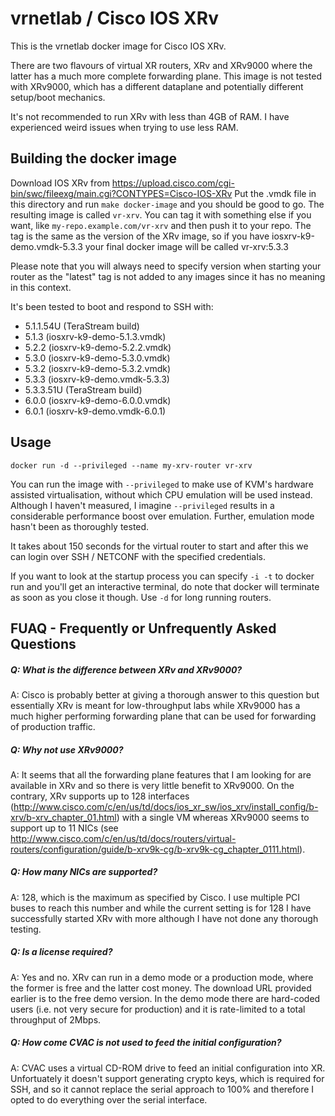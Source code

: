 vrnetlab / Cisco IOS XRv
========================
This is the vrnetlab docker image for Cisco IOS XRv.

There are two flavours of virtual XR routers, XRv and XRv9000 where the latter
has a much more complete forwarding plane. This image is not tested with
XRv9000, which has a different dataplane and potentially different setup/boot
mechanics.

It's not recommended to run XRv with less than 4GB of RAM. I have experienced
weird issues when trying to use less RAM.

Building the docker image
-------------------------
Download IOS XRv from
https://upload.cisco.com/cgi-bin/swc/fileexg/main.cgi?CONTYPES=Cisco-IOS-XRv
Put the .vmdk file in this directory and run `make docker-image` and you
should be good to go. The resulting image is called `vr-xrv`. You can tag it
with something else if you want, like `my-repo.example.com/vr-xrv` and then
push it to your repo. The tag is the same as the version of the XRv image,
so if you have iosxrv-k9-demo.vmdk-5.3.3 your final docker image will be called
vr-xrv:5.3.3

Please note that you will always need to specify version when starting your
router as the "latest" tag is not added to any images since it has no meaning
in this context.

It's been tested to boot and respond to SSH with:

 * 5.1.1.54U (TeraStream build)
 * 5.1.3 (iosxrv-k9-demo-5.1.3.vmdk)
 * 5.2.2 (iosxrv-k9-demo-5.2.2.vmdk)
 * 5.3.0 (iosxrv-k9-demo-5.3.0.vmdk)
 * 5.3.2 (iosxrv-k9-demo-5.3.2.vmdk)
 * 5.3.3 (iosxrv-k9-demo.vmdk-5.3.3)
 * 5.3.3.51U (TeraStream build)
 * 6.0.0 (iosxrv-k9-demo-6.0.0.vmdk)
 * 6.0.1 (iosxrv-k9-demo.vmdk-6.0.1)

Usage
-----
```
docker run -d --privileged --name my-xrv-router vr-xrv
```
You can run the image with `--privileged` to make use of KVM's hardware
assisted virtualisation, without which CPU emulation will be used instead.
Although I haven't measured, I imagine `--privileged` results in a considerable
performance boost over emulation. Further, emulation mode hasn't been as
thoroughly tested.

It takes about 150 seconds for the virtual router to start and after this we can
login over SSH / NETCONF with the specified credentials.

If you want to look at the startup process you can specify `-i -t` to docker
run and you'll get an interactive terminal, do note that docker will terminate
as soon as you close it though. Use `-d` for long running routers.

FUAQ - Frequently or Unfrequently Asked Questions
-------------------------------------------------
##### Q: What is the difference between XRv and XRv9000?
A: Cisco is probably better at giving a thorough answer to this question but
essentially XRv is meant for low-throughput labs while XRv9000 has a much
higher performing forwarding plane that can be used for forwarding of
production traffic.

##### Q: Why not use XRv9000?
A: It seems that all the forwarding plane features that I am looking for are
available in XRv and so there is very little benefit to XRv9000. On the
contrary, XRv supports up to 128 interfaces
(http://www.cisco.com/c/en/us/td/docs/ios_xr_sw/ios_xrv/install_config/b-xrv/b-xrv_chapter_01.html)
with a single VM whereas XRv9000 seems to support up to 11 NICs (see
http://www.cisco.com/c/en/us/td/docs/routers/virtual-routers/configuration/guide/b-xrv9k-cg/b-xrv9k-cg_chapter_0111.html).

##### Q: How many NICs are supported?
A: 128, which is the maximum as specified by Cisco. I use multiple PCI buses to
reach this number and while the current setting is for 128 I have successfully
started XRv with more although I have not done any thorough testing.

##### Q: Is a license required?
A: Yes and no. XRv can run in a demo mode or a production mode, where the
former is free and the latter cost money. The download URL provided earlier is
to the free demo version. In the demo mode there are hard-coded users (i.e. not
very secure for production) and it is rate-limited to a total throughput of
2Mbps.

##### Q: How come CVAC is not used to feed the initial configuration?
A: CVAC uses a virtual CD-ROM drive to feed an initial configuration into XR.
Unfortuately it doesn't support generating crypto keys, which is required for
SSH, and so it cannot replace the serial approach to 100% and therefore I opted
to do everything over the serial interface.
